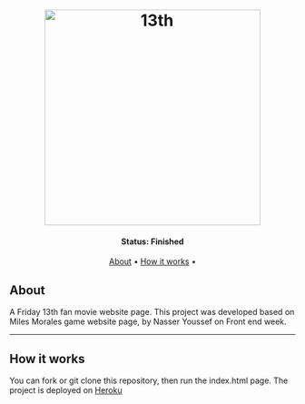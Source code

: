 

<h1 align="center">
    <img alt="13th" title="13th" src="https://thedispatchonline.net/wp-content/uploads/2017/10/Friday_the_13th_Logo-900x215.jpg" width="380"/>
</h1>

<h4 align="center"> 
	 Status: Finished
</h4>

<p align="center">
 <a href="#about">About</a> •
 <a href="#how-it-works">How it works</a> • 
</p>


## About

A Friday 13th fan movie website page. This project was developed based on Miles Morales game website page, by Nasser Youssef on Front end week.

---

## How it works

You can fork or git clone this repository, then run the index.html page. The project is deployed on [Heroku](https://jason13th.herokuapp.com/)



